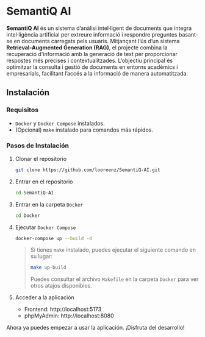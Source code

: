 # SemantiQ AI

**SemantiQ AI** és un sistema d’anàlisi intel·ligent de documents que integra intel·ligència artificial per extreure informació i respondre preguntes basant-se en documents carregats pels usuaris. Mitjançant l’ús d’un sistema **Retrieval-Augmented Generation (RAG)**, el projecte combina la recuperació d'informació amb la generació de text per proporcionar respostes més precises i contextualitzades. L’objectiu principal és optimitzar la consulta i gestió de documents en entorns acadèmics i empresarials, facilitant l’accés a la informació de manera automatitzada.

## Instalación

### Requisitos
- `Docker` y `Docker Compose` instalados.  
- (Opcional) `make` instalado para comandos más rápidos.

### Pasos de Instalación

1. Clonar el repositorio
    ```bash
    git clone https://github.com/looreenz/SemantiQ-AI.git
    ```

2. Entrar en el repositorio
    ```bash
    cd SemantiQ-AI
    ```

3. Entrar en la carpeta `Docker`
    ```bash
    cd Docker
    ```

4. Ejecutar `Docker Compose`
    ```bash
    docker-compose up --build -d
    ```
    > Si tienes `make` instalado, puedes ejecutar el siguiente comando en su lugar:
    > ```bash
    > make up-build
    > ```
    > Puedes consultar el archivo `Makefile` en la carpeta `Docker` para ver otros atajos disponibles.

5. Acceder a la aplicación
    - Frontend: http://localhost:5173
    - phpMyAdmin: http://localhost:8080

Ahora ya puedes empezar a usar la aplicación. ¡Disfruta del desarrollo!
